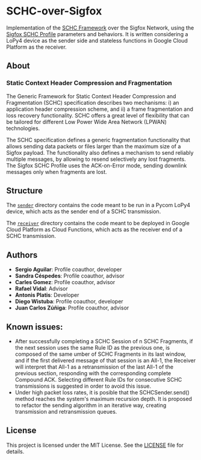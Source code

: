 # SCHC-over-Sigfox

Implementation of the [SCHC Framework](https://datatracker.ietf.org/doc/html/rfc8724) over the Sigfox Network, using the [Sigfox SCHC Profile](https://datatracker.ietf.org/doc/html/draft-ietf-lpwan-schc-over-sigfox-08) parameters and behaviors.
It is written considering a LoPy4 device as the sender side and stateless functions in Google Cloud Platform as the receiver.

## About

### Static Context Header Compression and Fragmentation

The Generic Framework for Static Context Header Compression and Fragmentation (SCHC) specification describes two mechanisms: i) an
application header compression scheme, and ii) a frame fragmentation and loss recovery functionality.  SCHC offers a great level
of flexibility that can be tailored for different Low Power Wide Area Network (LPWAN) technologies.

The SCHC specification defines a generic fragmentation functionality that allows sending data packets or files larger than
the maximum size of a Sigfox payload.  The functionality also defines a mechanism to send reliably multiple messages, by allowing to resend
selectively any lost fragments. The Sigfox SCHC Profile uses the ACK-on-Error mode, sending downlink messages only when fragments are lost.

## Structure

The [`sender`](sender) directory contains the code meant to be run in a Pycom LoPy4 device, which acts as the sender end of a SCHC transmission.

The [`receiver`](receiver) directory contains the code meant to be deployed in Google Cloud Platform as Cloud Functions, which acts as the receiver end of a SCHC transmission.

## Authors

* **Sergio Aguilar**: Profile coauthor, developer
* **Sandra Céspedes**: Profile coauthor, advisor
* **Carles Gomez**: Profile coauthor, advisor
* **Rafael Vidal**: Advisor
* **Antonis Platis**: Developer
* **Diego Wistuba**: Profile coauthor, developer
* **Juan Carlos Zúñiga**: Profile coauthor, advisor

## Known issues:

* After successfully completing a SCHC Session of n SCHC Fragments, if the next session uses the same Rule ID as the
  previous one, is composed of the same umber of SCHC Fragments in its last window, and if the first delivered message
  of that session is an All-1, the Receiver will interpret that All-1 as a retransmission of the last All-1 of the
  previous section, responding with the corresponding complete Compound ACK. Selecting different Rule IDs for
  consecutive SCHC transmissions is suggested in order to avoid this issue.
* Under high packet loss rates, it is posible that the SCHCSender.send() method reaches the system's maximum recursion
  depth. It is proposed to refactor the sending algorithm in an iterative way, creating transmission and retransmission
  queues.

## License

This project is licensed under the MIT License. See the [LICENSE](LICENSE) file for details.